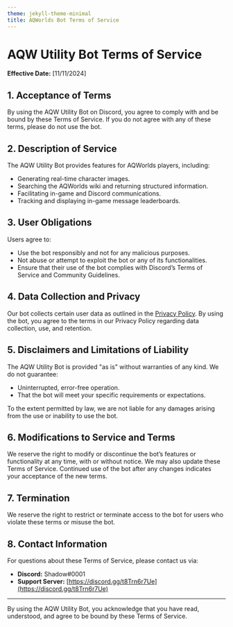 ```yaml
---
theme: jekyll-theme-minimal
title: AQWorlds Bot Terms of Service
---
```


# AQW Utility Bot Terms of Service

**Effective Date:** [11/11/2024]

## 1. Acceptance of Terms
By using the AQW Utility Bot on Discord, you agree to comply with and be bound by these Terms of Service. If you do not agree with any of these terms, please do not use the bot.

## 2. Description of Service
The AQW Utility Bot provides features for AQWorlds players, including:
- Generating real-time character images.
- Searching the AQWorlds wiki and returning structured information.
- Facilitating in-game and Discord communications.
- Tracking and displaying in-game message leaderboards.

## 3. User Obligations
Users agree to:
- Use the bot responsibly and not for any malicious purposes.
- Not abuse or attempt to exploit the bot or any of its functionalities.
- Ensure that their use of the bot complies with Discord’s Terms of Service and Community Guidelines.

## 4. Data Collection and Privacy
Our bot collects certain user data as outlined in the [Privacy Policy](./index.md). By using the bot, you agree to the terms in our Privacy Policy regarding data collection, use, and retention.

## 5. Disclaimers and Limitations of Liability
The AQW Utility Bot is provided "as is" without warranties of any kind. We do not guarantee:
- Uninterrupted, error-free operation.
- That the bot will meet your specific requirements or expectations.

To the extent permitted by law, we are not liable for any damages arising from the use or inability to use the bot.

## 6. Modifications to Service and Terms
We reserve the right to modify or discontinue the bot’s features or functionality at any time, with or without notice. We may also update these Terms of Service. Continued use of the bot after any changes indicates your acceptance of the new terms.

## 7. Termination
We reserve the right to restrict or terminate access to the bot for users who violate these terms or misuse the bot.

## 8. Contact Information
For questions about these Terms of Service, please contact us via:

- **Discord:** Shadοw#0001
- **Support Server:** [https://discord.gg/t8Trn6r7Ue](https://discord.gg/t8Trn6r7Ue)

---

By using the AQW Utility Bot, you acknowledge that you have read, understood, and agree to be bound by these Terms of Service.

